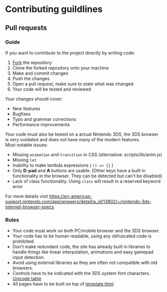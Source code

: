 # Contributing guildlines
## Pull requests
### Guide
If you want to contribute to the project directly by writing code:
1. [Fork](https://github.com/Wolfyxon/3ds-web-stuff/fork) the repository
2. Clone the forked repository onto your machine
3. Make and commit changes
4. Push the changes
5. Open a pull request, make sure to state what was changed
6. Your code will be tested and reviewed

Your changes should cover:
- New features
- Bugfixes
- Typo and grammar corrections
- Performance improvements

Your code must also be tested on a actual Nintendo 3DS, the 3DS browser is very outdated and does not have many of the modern features.  
Most notable issues:
- Missing `animation` and `transition` in CSS (alternative: scripts/lib/anim.js)
- Missing `let`
- Inability to make lambda expressions ( `() => {}` )
- Only **D-pad** and **A** buttons are usable. (Other keys have a built in functionality in the browser. They can be detected but can't be disabled)
- Lack of class functionality. Using `class` will result in a reserved keyword error

For more details visit https://en-americas-support.nintendo.com/app/answers/detail/a_id/13802/~/nintendo-3ds-internet-browser-specs

### Rules
- Your code must work on both PC/mobile browser and the 3DS browser.
- Your code has to be human readable, using any obfuscated code is prohibited.
- Don't make redundant code, the site has already built in libraries to handle things like linear interpolation, animations and easy gamepad input detection.
- Avoid using external libraries as they are often not compatible with old browsers.
- Controls have to be indicated with the 3DS system font characters. [Unicode table](https://www.3dbrew.org/wiki/System_Font#Unicode_Private_Use_characters)
- All pages have to be built on top of [template.html](https://github.com/Wolfyxon/3ds-web-stuff/blob/main/template.html)
